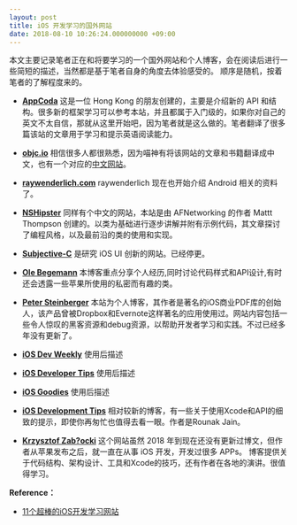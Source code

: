 ```yaml
---
layout: post
title: iOS 开发学习的国外网站
date: 2018-08-10 10:26:24.000000000 +09:00
---
```


本文主要记录笔者正在和将要学习的一个国外网站和个人博客，会在阅读后进行一些简短的描述，当然都是基于笔者自身的角度去体验感受的。 顺序是随机，按着笔者的了解程度来的。

* [**AppCoda**](https://www.appcoda.com/)
    这是一位 Hong Kong 的朋友创建的，主要是介绍新的 API 和结构。很多新的框架学习可以参考本站，并且都属于入门级的，如果你对自己的英文不太自信，那就从这里开始吧，因为笔者就是这么做的。笔者翻译了很多篇该站的文章用于学习和提示英语阅读能力。

* [**objc.io**](https://www.objc.io/)
    相信很多人都很熟悉，因为喵神有将该网站的文章和书籍翻译成中文，也有一个对应的[中文网站](https://www.objccn.io/)。
    
* [**raywenderlich.com**](https://www.raywenderlich.com/)
    raywenderlich 现在也开始介绍 Android 相关的资料了。
    
* [**NSHipster**](https://nshipster.com/)
    同样有个中文的网站，本站是由 AFNetworking 的作者 Mattt Thompson 创建的。以类为基础进行逐步讲解并附有示例代码，其文章探讨了编程风格，以及最前沿的类的使用和实现。

* [**Subjective-C**](http://subjc.com/)
    是研究 iOS UI 创新的网站。已经停更。
    
* [**Ole Begemann**](https://oleb.net/)
    本博客重点分享个人经历,同时讨论代码样式和API设计,有时还会透露一些苹果所使用的私密而有趣的类。
    
* [**Peter Steinberger**](http://petersteinberger.com/)
    本站为个人博客，其作者是著名的iOS商业PDF库的创始人，该产品曾被Dropbox和Evernote这样著名的应用使用过。网站内容包括一些令人惊叹的黑客资源和debug资源，以帮助开发者学习和实践。不过已经多年没有更新了。
    
* [**iOS Dev Weekly**](https://iosdevweekly.com/)
    使用后描述

* [**iOS Developer Tips**](http://iosdevelopertips.com/)
    使用后描述
* [**iOS Goodies**](https://ios-goodies.com/)
    使用后描述
    
* [**iOS Development Tips**](http://iosdevtips.co/)
    相对较新的博客，有一些关于使用Xcode和API的细致的提示，即使你再匆忙也值得去看一眼。作者是Rounak Jain。
    
* [**Krzysztof Zab?ocki**](http://merowing.info/)
    这个网站虽然 2018 年到现在还没有更新过博文，但作者从苹果发布之后，就一直在从事 iOS 开发，开发过很多 APPs。 博客提供关于代码结构、架构设计、工具和Xcode的技巧，还有作者在各地的演讲。很值得学习。
        
        
        

**Reference：** 
* [11个超棒的iOS开发学习网站](http://www.cocoachina.com/ios/20150626/11348.html)